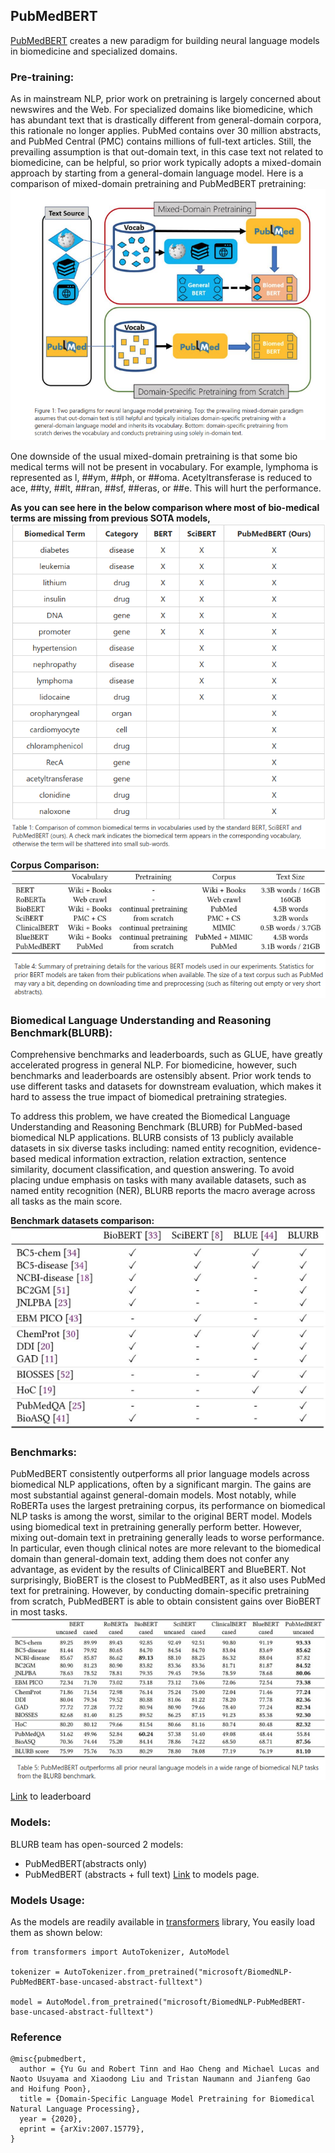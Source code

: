 ## PubMedBERT
[PubMedBERT](https://arxiv.org/pdf/2007.15779.pdf) creates a new paradigm for building neural language models in biomedicine and specialized domains.

### Pre-training:
As in mainstream NLP, prior work on pretraining is largely concerned about newswires and the Web. For specialized domains like biomedicine, which has abundant text that is drastically different from general-domain corpora, this rationale no longer applies. PubMed contains over 30 million abstracts, and PubMed Central (PMC) contains millions of full-text articles. Still, the prevailing assumption is that out-domain text, in this case text not related to biomedicine, can be helpful, so prior work typically adopts a mixed-domain approach by starting from a general-domain language model.
Here is a comparison of mixed-domain pretraining and PubMedBERT pretraining:
![](https://github.com/MageshDominator/bio-medical-clinical-ner/blob/master/PubMedBERT/assets/pretraining.png)

One downside of the usual mixed-domain pretraining is that some bio medical terms will not be present in vocabulary. For example, lymphoma is represented as l, ##ym, ##ph, or ##oma. Acetyltransferase is reduced to ace, ##ty, ##lt, ##ran, ##sf, ##eras, or ##e. This will hurt the performance. 

**As you can see here in the below comparison where most of bio-medical terms are missing from previous SOTA models,**
![](https://github.com/MageshDominator/bio-medical-clinical-ner/blob/master/PubMedBERT/assets/vocab.png)

**Corpus Comparison:**  
![](https://github.com/MageshDominator/bio-medical-clinical-ner/blob/master/PubMedBERT/assets/corpus_comparison.png)

### Biomedical Language Understanding and Reasoning Benchmark(BLURB):
Comprehensive benchmarks and leaderboards, such as GLUE, have greatly accelerated progress in general NLP. For biomedicine, however, such benchmarks and leaderboards are ostensibly absent. Prior work tends to use different tasks and datasets for downstream evaluation, which makes it hard to assess the true impact of biomedical pretraining strategies.

To address this problem, we have created the Biomedical Language Understanding and Reasoning Benchmark (BLURB) for PubMed-based biomedical NLP applications. BLURB consists of 13 publicly available datasets in six diverse tasks including: named entity recognition, evidence-based medical information extraction, relation extraction, sentence similarity, document classification, and question answering. To avoid placing undue emphasis on tasks with many available datasets, such as named entity recognition (NER), BLURB reports the macro average across all tasks as the main score.

**Benchmark datasets comparison:**  
![](https://github.com/MageshDominator/bio-medical-clinical-ner/blob/master/PubMedBERT/assets/biomedical_dataset_comparison.png)

### Benchmarks:
PubMedBERT consistently outperforms all prior language models across biomedical NLP applications, often by a significant margin. The gains are most substantial against general-domain models. Most notably, while RoBERTa uses the largest pretraining corpus, its performance on biomedical NLP tasks is among the worst, similar to the original BERT model. Models using biomedical text in pretraining generally perform better. However, mixing out-domain text in pretraining generally leads to worse performance. In particular, even though clinical notes are more relevant to the biomedical domain than general-domain text, adding them does not confer any advantage, as evident by the results of ClinicalBERT and BlueBERT. Not surprisingly, BioBERT is the closest to PubMedBERT, as it also uses PubMed text for pretraining. However, by conducting domain-specific pretraining from scratch, PubMedBERT is able to obtain consistent gains over BioBERT in most tasks.
![](https://github.com/MageshDominator/bio-medical-clinical-ner/blob/master/PubMedBERT/assets/benchmark_comparison.png)  

[Link](https://microsoft.github.io/BLURB/leaderboard.html) to leaderboard

### Models:
BLURB team has open-sourced 2 models:
* PubMedBERT(abstracts only)
* PubMedBERT (abstracts + full text)
[Link](https://microsoft.github.io/BLURB/models.html) to models page.

### Models Usage:
As the models are readily available in [transformers](https://huggingface.co/transformers/) library, You easily load them as shown below:
```
from transformers import AutoTokenizer, AutoModel

tokenizer = AutoTokenizer.from_pretrained("microsoft/BiomedNLP-PubMedBERT-base-uncased-abstract-fulltext")

model = AutoModel.from_pretrained("microsoft/BiomedNLP-PubMedBERT-base-uncased-abstract-fulltext")
```

### Reference
```
@misc{pubmedbert,
  author = {Yu Gu and Robert Tinn and Hao Cheng and Michael Lucas and Naoto Usuyama and Xiaodong Liu and Tristan Naumann and Jianfeng Gao and Hoifung Poon},
  title = {Domain-Specific Language Model Pretraining for Biomedical Natural Language Processing},
  year = {2020},
  eprint = {arXiv:2007.15779},
}
```